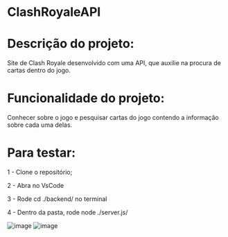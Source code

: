 # ClashRoyaleAPI
# Descrição do projeto:
Site de Clash Royale desenvolvido com uma API, que auxilie na procura de cartas dentro do jogo.
# Funcionalidade do projeto: 
Conhecer sobre o jogo e pesquisar cartas do jogo contendo a informação sobre cada uma delas.

# Para testar:
1 - Clone o repositório;

2 - Abra no VsCode

3 - Rode cd ./backend/ no terminal

4 - Dentro da pasta, rode node ./server.js/

![image](https://github.com/user-attachments/assets/c5c9391b-3b67-4665-b50a-71e0be8dffea)
![image](https://github.com/user-attachments/assets/f2f00428-fa4d-4ebd-90ef-008b8571f549)


